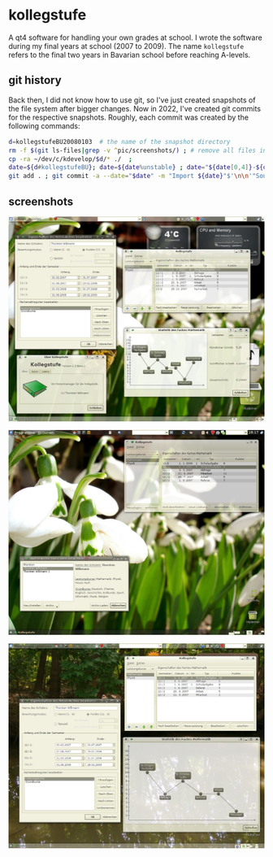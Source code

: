 # kollegstufe

A qt4 software for handling your own grades at school.
I wrote the software during my final years at school (2007 to 2009).
The name `kollegstufe` refers to the final two years in Bavarian school before
reaching A-levels.

## git history

Back then, I did not know how to use git, so I've just created snapshots
of the file system after bigger changes. Now in 2022, I've created git
commits for the respective snapshots. Roughly, each commit was created by the
following commands:

```zsh
d=kollegstufeBU20080103  # the name of the snapshot directory
rm -f $(git ls-files|grep -v ^pic/screenshots/) ; # remove all files in git in order to keep track of renames/removes
cp -ra ~/dev/c/kdevelop/$d/* ./  ;
date=${d#kollegstufeBU}; date=${date%unstable} ; date="${date[0,4]}-${date[5,6]}-${date[7,8]}" ;
git add . ; git commit -a --date="$date" -m "Import ${date}"$'\n\n'"Source directory: $d"
```

## screenshots

![](pic/screenshots/beta1-pic08.jpg)

![](pic/screenshots/ks-archivs.png)

![](pic/screenshots/beta0-pic1.jpg)

